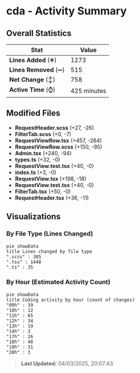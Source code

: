 # cda - Activity Summary 

## Overall Statistics

| Stat                   | Value                                                             |
| ---------------------- | ----------------------------------------------------------------- |
| **Lines Added** (➕)   | 1273                                          |
| **Lines Removed** (➖) | 515                                        |
| **Net Change** (↕)    | 758                |
| **Active Time** (⌚)   | 425 minutes |


## Modified Files
- **RequestHeader.scss** (+27, -26)
- **FilterTab.scss** (+0, -7)
- **RequestViewRow.tsx** (+457, -264)
- **RequestViewRow.scss** (+150, -95)
- **Admin.tsx** (+240, -94)
- **types.ts** (+32, -0)
- **RequestView.test.tsx** (+40, -0)
- **index.ts** (+3, -0)
- **RequestView.tsx** (+198, -18)
- **RequestView.test.tsx** (+40, -0)
- **FilterTab.tsx** (+50, -0)
- **RequestHeader.tsx** (+36, -11)

## Visualizations

### By File Type (Lines Changed)

```mermaid
pie showData
title Lines changed by file type
".scss" : 305
".tsx" : 1448
".ts" : 35
```

### By Hour (Estimated Activity Count)

```mermaid
pie showData
title Coding activity by hour (count of changes)
"09h" : 39
"10h" : 12
"11h" : 65
"12h" : 34
"13h" : 19
"14h" : 3
"17h" : 26
"18h" : 48
"19h" : 31
"20h" : 3
```


> **Last Updated:** 04/03/2025, 20:07:43